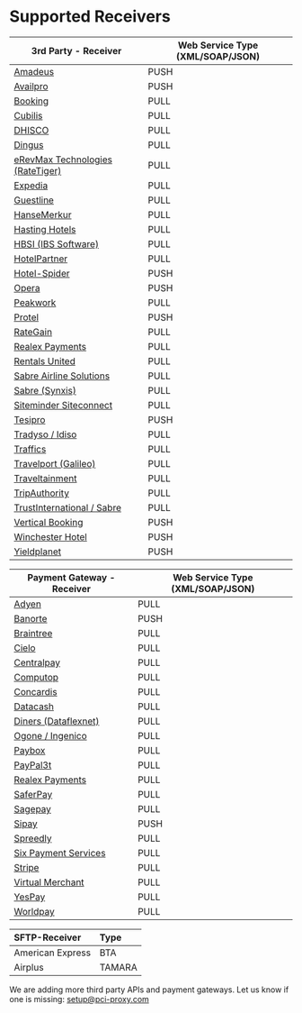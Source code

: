 # Supported Receivers

| 3rd Party - Receiver | Web Service Type \(XML/SOAP/JSON\) |
| --- | --- |
| [Amadeus](http://www.amadeus.com/) | PUSH |
| [Availpro](http://site.availpro.com/) | PUSH |
| [Booking](https://www.booking.com/) | PULL |
| [Cubilis](http://www.cubilis.com/) | PULL |
| [DHISCO](http://www.dhisco.com/) | PULL |
| [Dingus](https://www.dingus-services.com/en/) | PULL |
| [eRevMax Technologies \(RateTiger\)](http://www.erevmax.com/) | PULL |
| [Expedia](https://www.expedia.com/) | PULL |
| [Guestline](https://www.guestline.com/) | PULL |
| [HanseMerkur](https://www.hansemerkur.de/) | PULL |
| [Hasting Hotels](https://www.hastingshotels.com/) | PULL |
| [HBSI \(IBS Software\)](http://www.hotelbookingsolutions.com/) | PULL |
| [HotelPartner](http://www.hotelpartner-ym.com/en/) | PULL |
| [Hotel-Spider](http://www.hotel-spider.com/en/) | PUSH |
| [Opera](https://www.oracle.com/industries/hospitality/products/opera-cloud-services.html) | PUSH |
| [Peakwork](http://www.peakwork.com/) | PULL |
| [Protel](http://www.protel.net/de/) | PUSH |
| [RateGain](http://rategain.com/) | PULL |
| [Realex Payments](https://www.realexpayments.com/) | PULL |
| [Rentals United](https://rentalsunited.com/de/) | PULL |
| [Sabre Airline Solutions](https://www.sabreairlinesolutions.com/home/) | PULL |
| [Sabre \(Synxis\)](https://reservations.synxis.com/) | PULL |
| [Siteminder Siteconnect ](http://www.siteminder.com/) | PULL |
| [Tesipro](http://tesipro.com/) | PUSH |
| [Tradyso / Idiso](https://www.idiso.com/de/index.html) | PULL |
| [Traffics](http://www.traffics.travel/) | PULL |
| [Travelport \(Galileo\)](https://www.travelport.com) | PULL |
| [Traveltainment](http://www.traveltainment.de/) | PULL |
| [TripAuthority](http://www.alliancereservations.com/xml-web-services.html) | PULL |
| [TrustInternational / Sabre](http://www.trustinternational.com/) | PULL |
| [Vertical Booking](https://www.verticalbooking.com/en/index.html?force_language=1) | PUSH |
| [Winchester Hotel](http://www.thewinchesterhotel.co.uk/) | PUSH |
| [Yieldplanet](https://www.yieldplanet.com/) | PUSH |

| Payment Gateway - Receiver | Web Service Type \(XML/SOAP/JSON\) |
| --- | --- |
| [Adyen](https://www.adyen.com/) | PULL |
| [Banorte](https://www.banorte.com/wps/portal/gfb/Home/inicio/!ut/p/a1/hc7LDoIwEAXQb3HBlo5QEN01kPCM-IgRujFgasFUSgDh90XixsTH7O7k3MwgihJEq6wvedaVssrEM1Pz5Gpzy9NtCGMn1IH4W-OwwxsXO8YI0hHAlyHwr39EdCK2Szy8iABi7GpArHWA98ZSA998gR8nAkS5kPn0bkqqXLc4og27sIY16r0Z10XX1e1KAQWGYVC5lFww9Vwo8KlRyLZDyRtE9S2BqyH6iMxmD9c73J8!/dl5/d5/L2dBISEvZ0FBIS9nQSEh/) | PUSH |
| [Braintree](https://www.braintreepayments.com/) | PULL |
| [Cielo](http://www.cielo.com.br/) | PULL |
| [Centralpay](https://www.centralpay.eu/fr/) | PULL |
| [Computop](https://www.computop.com/de/) | PULL |
| [Concardis](https://www.concardis.com/) | PULL |
| [Datacash](http://www.mastercard.com/gateway/) | PULL |
| [Diners \(Dataflexnet\)](https://www.dinersclub.com/) | PULL |
| [Ogone / Ingenico](https://ingenico.co.uk/epayments) | PULL |
| [Paybox](http://www1.paybox.com/?lang=en) | PULL |
| [PayPal3t](https://www.paypal.com/us/webapps/mpp/home) | PULL |
| [Realex Payments](https://www.realexpayments.com/) | PULL |
| [SaferPay](https://www.six-payment-services.com/en/site/e-commerce/home.html) | PULL |
| [Sagepay](http://www.sagepay.co.uk/) | PULL |
| [Sipay](http://www.sipay.es/en/) | PUSH |
| [Spreedly](https://www.spreedly.com/) | PULL |
| [Six Payment Services](https://www.six-payment-services.com/en/home.html) | PULL |
| [Stripe](https://stripe.com/de) | PULL |
| [Virtual Merchant](https://www.myvirtualmerchant.com/VirtualMerchant/) | PULL |
| [YesPay](http://yespay.co.in/) | PULL |
| [Worldpay](http://www.worldpay.com/) | PULL |

| SFTP-Receiver | Type |
| :--- | :--- |
| American Express | BTA |
| Airplus | TAMARA |

We are adding more third party APIs and payment gateways. Let us know if one is missing: [setup@pci-proxy.com](mailto:setup@pci-proxy.com)

